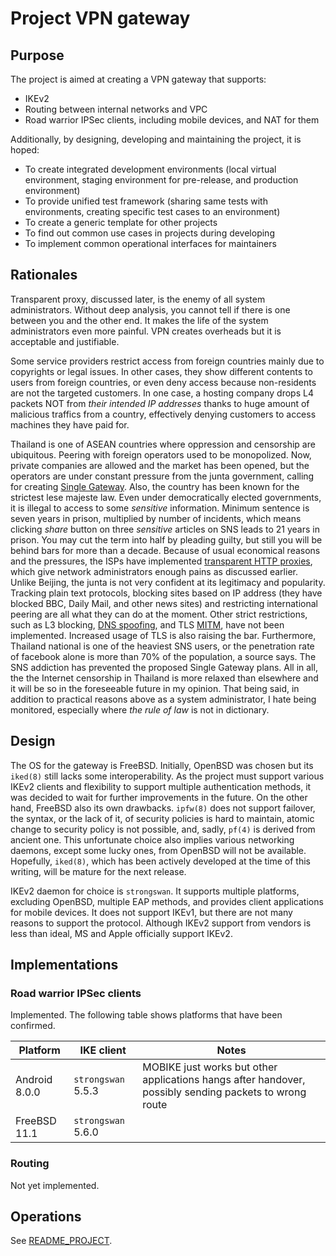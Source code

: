 # Project VPN gateway

## Purpose

The project is aimed at creating a VPN gateway that supports:

* IKEv2
* Routing between internal networks and VPC
* Road warrior IPSec clients, including mobile devices, and NAT for them

Additionally, by designing, developing and maintaining the project, it is
hoped:

* To create integrated development environments (local virtual environment,
  staging environment for pre-release, and production environment)
* To provide unified test framework (sharing same tests with environments,
  creating specific test cases to an environment)
* To create a generic template for other projects
* To find out common use cases in projects during developing
* To implement common operational interfaces for maintainers

## Rationales

Transparent proxy, discussed later, is the enemy of all system administrators.
Without deep analysis, you cannot tell if there is one between you and the
other end. It makes the life of the system administrators even more painful.
VPN creates overheads but it is acceptable and justifiable.

Some service providers restrict access from foreign countries mainly due to
copyrights or legal issues. In other cases, they show different contents to
users from foreign countries, or even deny access because non-residents are
not the targeted customers. In one case, a hosting company drops L4 packets
NOT from _their intended IP addresses_ thanks to huge amount of malicious
traffics from a country, effectively denying customers to access machines they
have paid for.

Thailand is one of ASEAN countries where oppression and censorship are
ubiquitous. Peering with foreign operators used to be monopolized. Now,
private companies are allowed and the market has been opened, but the
operators are under constant pressure from the junta government, calling for
creating [Single Gateway](https://en.wikipedia.org/wiki/Internet_in_Thailand#Single_Internet_gateway).
Also, the country has been known for the strictest lese majeste law. Even
under democratically elected governments, it is illegal to access to some
_sensitive_ information. Minimum sentence is seven years in prison, multiplied
by number of incidents, which means clicking _share_ button on three
_sensitive_ articles on SNS leads to 21 years in prison. You may cut the term
into half by pleading guilty, but still you will be behind bars for more than
a decade. Because of usual economical reasons and the pressures, the ISPs have
implemented [transparent HTTP proxies](https://en.wikipedia.org/wiki/Proxy_server#Transparent_proxy), which
give network administrators enough pains as discussed earlier. Unlike Beijing,
the junta is not very confident at its legitimacy and popularity. Tracking
plain text protocols, blocking sites based on IP address (they have blocked
BBC, Daily Mail, and other news sites) and restricting international peering
are all what they can do at the moment.  Other strict restrictions, such as L3
blocking, [DNS spoofing](https://en.wikipedia.org/wiki/DNS_spoofing), and TLS
[MITM](https://en.wikipedia.org/wiki/Man-in-the-middle_attack), have not been
implemented. Increased usage of TLS is also raising the bar.  Furthermore,
Thailand national is one of the heaviest SNS users, or the penetration rate of
facebook alone is more than 70% of the population, a source says. The SNS
addiction has prevented the proposed Single Gateway plans. All in all, the the
Internet censorship in Thailand is more relaxed than elsewhere and it will be
so in the foreseeable future in my opinion. That being said, in addition to
practical reasons above as a system administrator, I hate being monitored,
especially where _the rule of law_ is not in dictionary.

## Design

The OS for the gateway is FreeBSD. Initially, OpenBSD was chosen but its
`iked(8)` still lacks some interoperability. As the project must support
various IKEv2 clients and flexibility to support multiple authentication
methods, it was decided to wait for further improvements in the future.  On
the other hand, FreeBSD also its own drawbacks. `ipfw(8)` does not support
failover, the syntax, or the lack of it, of security policies is hard to
maintain, atomic change to security policy is not possible, and, sadly,
`pf(4)` is derived from ancient one. This unfortunate choice also implies
various networking daemons, except some lucky ones, from OpenBSD will not be
available. Hopefully, `iked(8)`, which has been actively developed at the time
of this writing, will be mature for the next release.

IKEv2 daemon for choice is `strongswan`. It supports multiple platforms,
excluding OpenBSD, multiple EAP methods, and provides client applications for
mobile devices. It does not support IKEv1, but there are not many reasons to
support the protocol. Although IKEv2 support from vendors is less than ideal,
MS and Apple officially support IKEv2.

## Implementations

### Road warrior IPSec clients

Implemented. The following table shows platforms that have been confirmed.

| Platform | IKE client | Notes |
|----------|------------|-------|
| Android 8.0.0 | `strongswan` 5.5.3 | MOBIKE just works but other applications hangs after handover, possibly sending packets to wrong route |
| FreeBSD 11.1 | `strongswan` 5.6.0 | |

### Routing

Not yet implemented.

## Operations

See [README_PROJECT](README_PROJECT.md).
